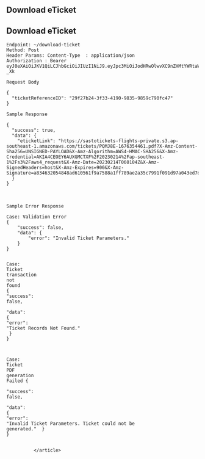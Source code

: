 <article class="md-content__inner md-typeset">
                
                  



  <h1>Download eTicket</h1>

<h2 id="download-eticket">Download eTicket</h2>
<div class="highlight"><pre><span></span><code tabindex="0">Endpoint: ~/download-ticket
Method: Post
Header Params: Content-Type  : application/json
Authorization : Bearer eyJ0eXAiOiJKV1QiLCJhbGciOiJIUzI1NiJ9.eyJpc3MiOiJodHRwOlwvXC9nZHMtYWRtaW4udGVzdFwvYXBpXC9pbnRsXC9hbmRyb2lkXC9pbml0aWFsaXplIiwiaWF0IjoxNjEzMzg1ODY3LCJleHAiOjE2MTMzODk0NjcsIm5iZiI6MTYxMzM4NTg2NywianRpIjoiY3o2eFZLdEVkd05jTTRVcCIsInN1YiI6MTMsInBydiI6IjQyZWRlMzMzNGEwNGNkNjVjYjJiZTNmNWFkZmViMmMxZWRkMzA3NzQifQ.UzEWszpOW92jOqSkdciWoGV4456CdS1nuPx7Tql-_Xk
</code></pre></div>
<p><code>Request Body</code></p>
<div class="highlight"><pre><span></span><code><span class="p">{</span>
<span class="w">  </span><span class="nt">"ticketReferenceID"</span><span class="p">:</span><span class="w"> </span><span class="s2">"29f27b24-3f33-4190-9835-9859c790fc47"</span>
<span class="p">}</span>
</code></pre></div>
<p><code>Sample Response</code></p>
<div class="highlight"><pre><span></span><code tabindex="0"><span class="p">{</span>
<span class="w">  </span><span class="nt">"success"</span><span class="p">:</span><span class="w"> </span><span class="kc">true</span><span class="p">,</span>
<span class="w">  </span><span class="nt">"data"</span><span class="p">:</span><span class="w"> </span><span class="p">{</span>
<span class="w">    </span><span class="nt">"eticketLink"</span><span class="p">:</span><span class="w"> </span><span class="s2">"https://sastotickets-flights-private.s3.ap-southeast-1.amazonaws.com/tickets/PQMJ8E-1676354461.pdf?X-Amz-Content-Sha256=UNSIGNED-PAYLOAD&amp;X-Amz-Algorithm=AWS4-HMAC-SHA256&amp;X-Amz-Credential=AKIA4CEOEY6AUXGMCTXF%2F20230214%2Fap-southeast-1%2Fs3%2Faws4_request&amp;X-Amz-Date=20230214T060104Z&amp;X-Amz-SignedHeaders=host&amp;X-Amz-Expires=900&amp;X-Amz-Signature=a834632054848ad610561f9a7588a1ff789ae2a35c7991f091d97a043ed7d043"</span>
<span class="w">  </span><span class="p">}</span>
<span class="p">}</span>
</code></pre></div>
<p><br></p>
<p><code>Sample Error Response</code></p>
<div class="highlight"><pre><span></span><code><span class="err">Case</span><span class="p">:</span><span class="w"> </span><span class="err">Valida</span><span class="kc">t</span><span class="err">io</span><span class="kc">n</span><span class="w"> </span><span class="err">Error</span>
<span class="p">{</span>
<span class="w">    </span><span class="nt">"success"</span><span class="p">:</span><span class="w"> </span><span class="kc">false</span><span class="p">,</span>
<span class="w">    </span><span class="nt">"data"</span><span class="p">:</span><span class="w"> </span><span class="p">{</span>
<span class="w">        </span><span class="nt">"error"</span><span class="p">:</span><span class="w"> </span><span class="s2">"Invalid Ticket Parameters."</span>
<span class="w">    </span><span class="p">}</span>
<span class="p">}</span>


<span class="err">Case</span><span class="p">:</span><span class="w"> </span><span class="err">Ticke</span><span class="kc">t</span><span class="w"> </span><span class="kc">transa</span><span class="err">c</span><span class="kc">t</span><span class="err">io</span><span class="kc">n</span><span class="w"> </span><span class="kc">n</span><span class="err">o</span><span class="kc">t</span><span class="w"> </span><span class="kc">f</span><span class="err">ou</span><span class="kc">n</span><span class="err">d</span>
<span class="p">{</span>
<span class="w">    </span><span class="nt">"success"</span><span class="p">:</span><span class="w"> </span><span class="kc">false</span><span class="p">,</span>
<span class="w">    </span><span class="nt">"data"</span><span class="p">:</span><span class="w"> </span><span class="p">{</span>
<span class="w">        </span><span class="nt">"error"</span><span class="p">:</span><span class="w"> </span><span class="s2">"Ticket Records Not Found."</span>
<span class="w">    </span><span class="p">}</span>
<span class="p">}</span>


<span class="err">Case</span><span class="p">:</span><span class="w"> </span><span class="err">Ticke</span><span class="kc">t</span><span class="w"> </span><span class="err">PDF</span><span class="w"> </span><span class="err">ge</span><span class="kc">nerat</span><span class="err">io</span><span class="kc">n</span><span class="w"> </span><span class="err">Failed</span>
<span class="p">{</span>
<span class="w">    </span><span class="nt">"success"</span><span class="p">:</span><span class="w"> </span><span class="kc">false</span><span class="p">,</span>
<span class="w">    </span><span class="nt">"data"</span><span class="p">:</span><span class="w"> </span><span class="p">{</span>
<span class="w">        </span><span class="nt">"error"</span><span class="p">:</span><span class="w"> </span><span class="s2">"Invalid Ticket Parameters. Ticket could not be generated."</span>
<span class="w">    </span><span class="p">}</span>
<span class="p">}</span>
</code></pre></div>





                
              </article>